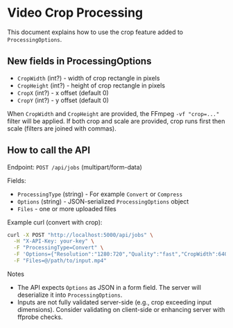 # Video Crop Processing

This document explains how to use the crop feature added to `ProcessingOptions`.

## New fields in ProcessingOptions

- `CropWidth` (int?) - width of crop rectangle in pixels
- `CropHeight` (int?) - height of crop rectangle in pixels
- `CropX` (int?) - x offset (default 0)
- `CropY` (int?) - y offset (default 0)

When `CropWidth` and `CropHeight` are provided, the FFmpeg `-vf "crop=..."` filter will be applied. If both crop and scale are provided, crop runs first then scale (filters are joined with commas).

## How to call the API

Endpoint: `POST /api/jobs` (multipart/form-data)

Fields:
- `ProcessingType` (string) - For example `Convert` or `Compress`
- `Options` (string) - JSON-serialized `ProcessingOptions` object
- `Files` - one or more uploaded files

Example curl (convert with crop):

```bash
curl -X POST "http://localhost:5000/api/jobs" \
  -H "X-API-Key: your-key" \
  -F "ProcessingType=Convert" \
  -F 'Options={"Resolution":"1280:720","Quality":"fast","CropWidth":640,"CropHeight":360,"CropX":10,"CropY":20}' \
  -F "Files=@/path/to/input.mp4"
```

Notes
- The API expects `Options` as JSON in a form field. The server will deserialize it into `ProcessingOptions`.
- Inputs are not fully validated server-side (e.g., crop exceeding input dimensions). Consider validating on client-side or enhancing server with ffprobe checks.
